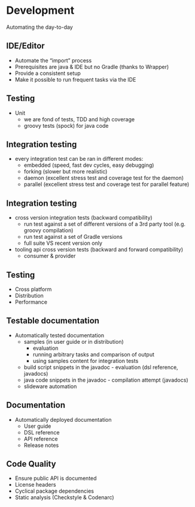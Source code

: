 # Development

Automating the day-to-day

## IDE/Editor

* Automate the “import” process
* Prerequisites are java & IDE but no Gradle (thanks to Wrapper)
* Provide a consistent setup
* Make it possible to run frequent tasks via the IDE

## Testing

* Unit
    * we are fond of tests, TDD and high coverage
    * groovy tests (spock) for java code

## Integration testing

* every integration test can be ran in different modes:
    * embedded (speed, fast dev cycles, easy debugging)
    * forking (slower but more realistic)
    * daemon (excellent stress test and coverage test for the daemon)
    * parallel (excellent stress test and coverage test for parallel feature)

## Integration testing

* cross version integration tests (backward compatibility)
    * run test against a set of different versions of a 3rd party tool (e.g. groovy compilation)
    * run test against a set of Gradle versions
    * full suite VS recent version only
* tooling api cross version tests (backward and forward compatibility)
    * consumer & provider

## Testing

* Cross platform
* Distribution
* Performance

## Testable documentation

* Automatically tested documentation
    * samples (in user guide or in distribution)
        * evaluation
        * running arbitrary tasks and comparison of output
        * using samples content for integration tests
    * build script snippets in the javadoc - evaluation (dsl reference, javadocs)
    * java code snippets in the javadoc - compilation attempt (javadocs)
    * slideware automation

## Documentation

* Automatically deployed documentation
    * User guide
    * DSL reference
    * API reference
    * Release notes

## Code Quality

* Ensure public API is documented
* License headers
* Cyclical package dependencies
* Static analysis (Checkstyle & Codenarc)